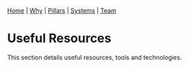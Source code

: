 [Home](README.md) | [Why](why.md) | [Pillars](pillars.md) | [Systems](systems.md) | [Team](team-model.md)
# Useful Resources

This section details useful resources, tools and technologies.